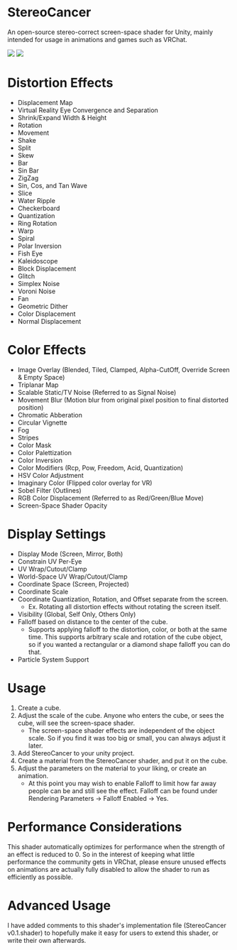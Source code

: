 # StereoCancer
An open-source stereo-correct screen-space shader for Unity, mainly intended for usage in animations and games such as VRChat.

![](https://github.com/xwidghet/StereoCancer/blob/master/Example%20Gifs/kaleidescope_and_voroni_shader.gif?raw=true)
![](https://github.com/xwidghet/StereoCancer/blob/master/Example%20Gifs/overboard_shader.gif?raw=true)

# Distortion Effects
* Displacement Map
* Virtual Reality Eye Convergence and Separation 
* Shrink/Expand Width & Height  
* Rotation  
* Movement 
* Shake   
* Split  
* Skew  
* Bar  
* Sin Bar
* ZigZag  
* Sin, Cos, and Tan Wave  
* Slice  
* Water Ripple  
* Checkerboard  
* Quantization  
* Ring Rotation  
* Warp  
* Spiral  
* Polar Inversion  
* Fish Eye  
* Kaleidoscope 
* Block Displacement 
* Glitch  
* Simplex Noise  
* Voroni Noise 
* Fan 
* Geometric Dither  
* Color Displacement
* Normal Displacement

# Color Effects
* Image Overlay (Blended, Tiled, Clamped, Alpha-CutOff, Override Screen & Empty Space) 
* Triplanar Map  
* Scalable Static/TV Noise (Referred to as Signal Noise) 
* Movement Blur (Motion blur from original pixel position to final distorted position)  
* Chromatic Abberation 
* Circular Vignette
* Fog  
* Stripes
* Color Mask
* Color Palettization
* Color Inversion
* Color Modifiers (Rcp, Pow, Freedom, Acid, Quantization)  
* HSV Color Adjustment  
* Imaginary Color (Flipped color overlay for VR)  
* Sobel Filter (Outlines)
* RGB Color Displacement (Referred to as Red/Green/Blue Move)  
* Screen-Space Shader Opacity

# Display Settings
* Display Mode (Screen, Mirror, Both)
* Constrain UV Per-Eye  
* UV Wrap/Cutout/Clamp  
* World-Space UV Wrap/Cutout/Clamp   
* Coordinate Space (Screen, Projected)  
* Coordinate Scale  
* Coordinate Quantization, Rotation, and Offset separate from the screen.
  * Ex. Rotating all distortion effects without rotating the screen itself.
* Visibility (Global, Self Only, Others Only)  
* Falloff based on distance to the center of the cube.  
  * Supports applying falloff to the distortion, color, or both at the same time. This supports arbitrary scale and rotation of the cube object, so if you wanted a rectangular or a diamond shape falloff you can do that.
* Particle System Support

# Usage
1. Create a cube.
2. Adjust the scale of the cube. Anyone who enters the cube, or sees the cube, will see the screen-space shader.
    * The screen-space shader effects are independent of the object scale. So if you find it was too big or small, you can always adjust it later.
4. Add StereoCancer to your unity project.
5. Create a material from the StereoCancer shader, and put it on the cube.  
6. Adjust the parameters on the material to your liking, or create an animation.
   * At this point you may wish to enable Falloff to limit how far away people can be and still see the effect. Falloff can be found under Rendering Parameters -> Falloff Enabled -> Yes.

# Performance Considerations
This shader automatically optimizes for performance when the strength of an effect is reduced to 0. So in the interest of keeping what little performance the community gets in VRChat, please ensure unused effects on animations are actually fully disabled to allow the shader to run as efficiently as possible.

# Advanced Usage
I have added comments to this shader's implementation file (StereoCancer v0.1.shader) to hopefully make it easy for users to extend this shader, or write their own afterwards.
